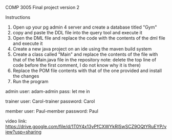 COMP 3005 Final project version 2

Instructions

1. Open up your pg admin 4 server and create a database titled "Gym"
2.  copy and paste the DDL file into the query tool and execute it
3. Open the DML file and replace the code with the contents of the dml file and execute it
4. Create a new java project on an ide using the maven build system
5. Create a class called "Main" and replace the contents of the file with that of the Main.java file in the repository
    note: delete the top line of code before the first comment, I do not know why it is there)
6. Replace the POM file contents with that of the one provided and install the changes
7. Run the program

admin user: adam-admin
pass: let me in

trainer user: Carol-trainer
password: Carol

member user: Paul-member
password: Paul


video link: https://drive.google.com/file/d/1T0Y4x13yPfCXWYkRlSwSCZ9OQtYRuEYP/view?usp=sharing 

